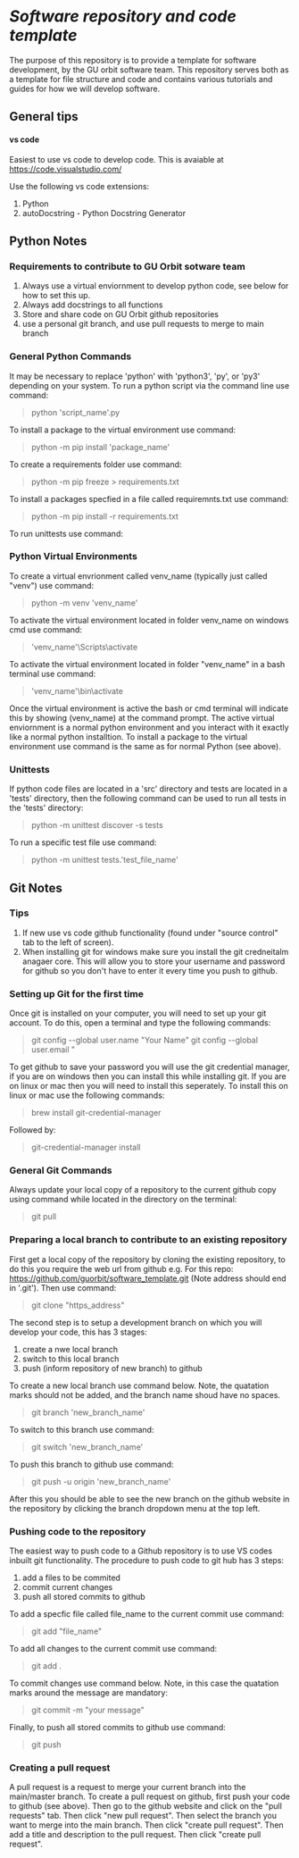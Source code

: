 # *Software repository and code template*

The purpose of this repository is to provide a template for software development, by the GU orbit software team. This repository serves both as a template for file structure and code and contains various tutorials and guides for how we will develop software.

## **General tips**

#### **vs code**
Easiest to use vs code to develop code. This is avaiable at https://code.visualstudio.com/

Use the following vs code extensions:
1. Python
2. autoDocstring - Python Docstring Generator

## **Python Notes**
### **Requirements to contribute to GU Orbit sotware team**
1. Always use a virtual enviornment to develop python code, see below for how to set this up.
2. Always add docstrings to all functions
3. Store and share code on GU Orbit github repositories
4. use a personal git branch, and use pull requests to merge to main branch

### **General Python Commands**
It may be necessary to replace  'python' with 'python3', 'py', or 'py3' depending on your system. 
To run a python script via the command line use command:
>python 'script_name'.py

To install a package to the virtual environment use command:
>python -m pip install 'package_name'

To create a requirements folder use command:
>python -m pip freeze > requirements.txt 

To install a packages specfied in a file called requiremnts.txt use command:
>python -m pip install -r requirements.txt

To run unittests use command:


### **Python Virtual Environments**

To create a virtual envrionment called venv_name (typically just called "venv") use command:
>python -m venv 'venv_name'

To activate the virtual environment located in folder venv_name on windows cmd use command:
>'venv_name'\Scripts\activate

To activate the virtual environment located in folder "venv_name" in a bash terminal use command:
>'venv_name'\bin\activate

Once the virtual environment is active the bash or cmd terminal will indicate this by showing (venv_name) at the command prompt. The active virtual enviornment is a normal python environment and you interact with it exactly like a normal python installtion. To install a package to the virtual environment use command is the same as for normal Python (see above).

### **Unittests**
If python code files are located in a 'src' directory and tests are located in a 'tests' directory, then the following command can be used to run all tests in the 'tests' directory:
>python -m unittest discover -s tests

To run a specific test file use command:
>python -m unittest tests.'test_file_name'

## **Git Notes**


### **Tips**
1. If new use vs code github functionality (found under "source control" tab to the left of screen).
2. When installing git for windows make sure you install the git credneitalm anagaer core. This will allow you to store your username and password for github so you don't have to enter it every time you push to github.

### **Setting up Git for the first time**

Once git is installed on your computer, you will need to set up your git account. To do this, open a terminal and type the following commands:

>git config --global user.name "Your Name"
>git config --global user.email "

To get github to save your password you will use the git credential manager, if you are on windows then you can install this while installing git. If you are on linux or mac then you will need to install this seperately. To install this on linux or mac use the following commands:
>brew install git-credential-manager

Followed by:

> git-credential-manager install

### **General Git Commands**
Always update your local copy of a repository to the current github copy using command while located in the directory on the terminal:
>git pull

### **Preparing a local branch to contribute to an existing repository**
First get a local copy of the repository by cloning the existing repository, to do this you require the web url from github e.g. For this repo: https://github.com/guorbit/software_template.git (Note address should end in '.git'). Then use command:

>git clone "https_address"

The second step is to setup a development branch on which you will develop your code, this has 3 stages:

1. create a nwe local branch
2. switch to this local branch
3. push (inform repository of new branch) to github

To  create a new local branch use command below. Note, the quatation marks should not be added, and the branch name shoud have no spaces.
>git branch 'new_branch_name'

To switch to this branch use command:
>git switch 'new_branch_name'

To push this branch to github use command:
>git push -u origin 'new_branch_name'

After this you should be able to see the new branch on the github website in the repository by clicking the branch dropdown menu at the top left.

### **Pushing code to the repository**
The easiest way to push code to a Github repository is to use VS codes inbuilt git functionality. The procedure to push code to git hub has 3 steps:
1. add a files to be commited
2. commit current changes 
3. push all stored commits to github

To add a specfic file called file_name to the current commit use command:
>git add "file_name"

To add all changes to the current commit use command:
>git add .

To commit changes use command below. Note, in this case the quatation marks around the message are mandatory:
>git commit -m "your message"

Finally, to push all stored commits to github use command:
>git push


### **Creating a pull request**
A pull request is a request to merge your current branch into the main/master branch. To create a pull request on github, first push your code to github (see above). Then go to the github website and click on the "pull requests" tab. Then click "new pull request". Then select the branch you want to merge into the main branch. Then click "create pull request". Then add a title and description to the pull request. Then click "create pull request".


